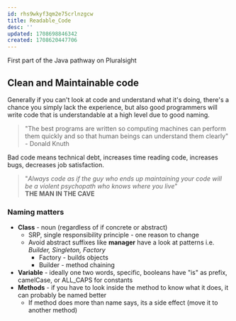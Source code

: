 ```yaml
---
id: rhs9wkyf3qm2e75crlnzgcw
title: Readable_Code
desc: ''
updated: 1708698846342
created: 1708620447706
---
```

First part of the Java pathway on Pluralsight

## Clean and Maintainable code
Generally if you can't look at code and understand what it's doing, there's a chance you simply lack the experience, but also good programmers will write code that is understandable at a high level due to good naming.

> "The best programs are written so computing machines can perform them quickly and so that human beings can understand them clearly" - Donald Knuth

Bad code means technical debt, increases time reading code, increases bugs, decreases job satisfaction.

> "*Always code as if the guy who ends up maintaining your code will be a violent psychopath who knows where you live*" <br>**THE MAN IN THE CAVE**

### Naming matters
- **Class** - noun (regardless of if concrete or abstract)
    - SRP, single responsibility principle - one reason to change
    - Avoid abstract suffixes like **manager** have a look at patterns i.e. *Builder, Singleton, Factory* 
        - Factory - builds objects
        - Builder - method chaining
- **Variable** - ideally one two words, specific, booleans have "is" as prefix, camelCase, or ALL_CAPS for constants
- **Methods** - if you have to look inside the method to know what it does, it can probably be named better
    - If method does more than name says, its a side effect (move it to another method)